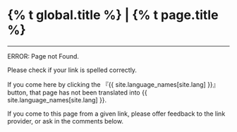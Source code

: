 <div id="title-banner" class="written">
  <h1>{% t global.title %} | {% t page.title %}</h1>
  <hr>  
</div>
  <p>ERROR: Page not Found.</p>
  <p>Please check if your link is spelled correctly.</p>
  <p>If you come here by clicking the 『{{ site.language_names[site.lang] }}』 button, that page has not been translated into {{ site.language_names[site.lang] }}. </p>
  <p>If you come to this page from a given link, please offer feedback to the link provider, or ask in the comments below.</p>
